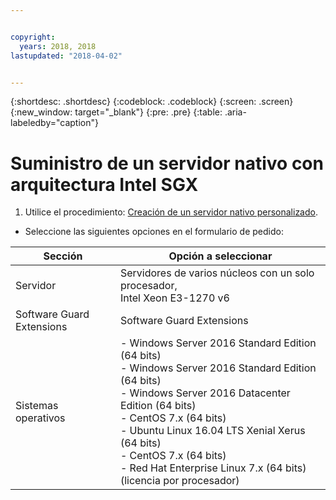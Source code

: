 ```yaml
---


copyright:
  years: 2018, 2018
lastupdated: "2018-04-02"


---
```


{:shortdesc: .shortdesc}
{:codeblock: .codeblock}
{:screen: .screen}
{:new_window: target="_blank"}
{:pre: .pre}
{:table: .aria-labeledby="caption"}

# Suministro de un servidor nativo con arquitectura Intel SGX
1. Utilice el procedimiento: [Creación de un servidor nativo personalizado](../bare-metal/baremetal-provision.html).
* Seleccione las siguientes opciones en el formulario de pedido:

|Sección|Opción a seleccionar
|------|------|
|Servidor|Servidores de varios núcleos con un solo procesador,<br> Intel Xeon E3-1270 v6|
|Software Guard Extensions|Software Guard Extensions|
|Sistemas operativos|- Windows Server 2016 Standard Edition (64 bits)<br>- Windows Server 2016 Standard Edition (64 bits)<br> - Windows Server 2016 Datacenter Edition (64 bits) <br>- CentOS 7.x (64 bits) <br> - Ubuntu Linux 16.04 LTS Xenial Xerus (64 bits)<br>- CentOS 7.x (64 bits) <br>- Red Hat Enterprise Linux 7.x (64 bits) (licencia por procesador)|
